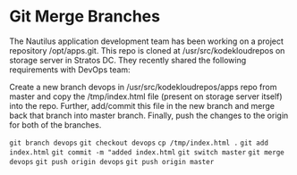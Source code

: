 # Git Merge Branches
The Nautilus application development team has been working on a project repository /opt/apps.git. This repo is cloned at /usr/src/kodekloudrepos on storage server in Stratos DC. They recently shared the following requirements with DevOps team:

Create a new branch devops in /usr/src/kodekloudrepos/apps repo from master and copy the /tmp/index.html file (present on storage server itself) into the repo. Further, add/commit this file in the new branch and merge back that branch into master branch. Finally, push the changes to the origin for both of the branches.

`git branch devops`
`git checkout devops`
`cp /tmp/index.html .`
`git add index.html`
`git commit -m "added index.html`
`git switch master`
`git merge devops`
`git push origin devops`
`git push origin master`